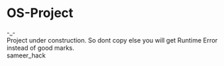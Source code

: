 # OS-Project
-_-<br>
Project under construction.
So dont copy else you will get Runtime Error instead of good marks.<br>
sameer_hack
